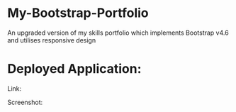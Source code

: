 # My-Bootstrap-Portfolio
An upgraded version of my skills portfolio which implements Bootstrap v4.6 and utilises responsive design

# Deployed Application:
Link:

Screenshot:
